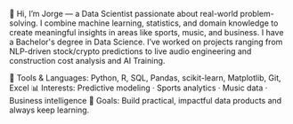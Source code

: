 👋 Hi, I’m Jorge — a Data Scientist passionate about real-world problem-solving.
I combine machine learning, statistics, and domain knowledge to create meaningful insights in areas like sports, music, and business. I have a Bachelor's degree in Data Science.  I’ve worked on projects ranging from NLP-driven stock/crypto predictions to live audio engineering and construction cost analysis and AI Training.

🔧 Tools & Languages: Python, R, SQL, Pandas, scikit-learn, Matplotlib, Git, Excel
📊 Interests: Predictive modeling · Sports analytics · Music data · Business intelligence
🚀 Goals: Build practical, impactful data products and always keep learning.
